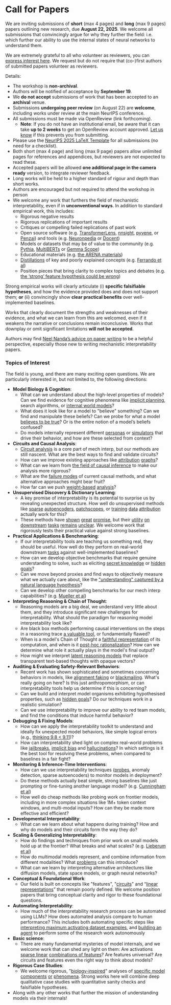 # Call for Papers
We are inviting submissions of **short** (max 4 pages) and **long** (max 9 pages) papers outlining new research, due **August 22, 2025**. We welcome all submissions that convincingly argue for why they further the field: i.e. which further our ability to use the internal states of neural networks to understand them. 

We are extremely grateful to all who volunteer as reviewers, you can [express interest here](https://www.google.com/url?q=https://docs.google.com/forms/d/e/1FAIpQLSdiw1SJllzoTz_nqzDTzTOGb9DV3W_truQyh-WvYj_QGIi7Mg/viewform?usp%3Ddialog&sa=D&source=editors&ust=1752716051120123&usg=AOvVaw0ffYkKauciLtwE1YKx7emG). We request but do not require that (co-)first authors of submitted papers volunteer as reviewers. 

Details: 
* The workshop is **non-archival**.
* Authors will be notified of acceptance by **September 19**.
* We **do not accept** submissions of work that has been accepted to an **archival** venue.
* Submissions **undergoing peer review** (on August 22) are **welcome**, including works under review at the main NeurIPS conference.
* All submissions must be made via OpenReview (link forthcoming).
  * **Note**: If you do not have an institutional email, be aware that it can take **up to 2 weeks** to get an OpenReview account approved. [Let us know](mailto:neurips2025@mechinterpworkshop.com) if this prevents you from submitting.
* Please use the [NeurIPS 2025 LaTeX Template](https://www.google.com/url?q=https://media.neurips.cc/Conferences/NeurIPS2025/Styles.zip&sa=D&source=editors&ust=1752716051121640&usg=AOvVaw2ke3g3-hIDGSCTS1PokuAC) for all submissions (no need for a checklist).
* Both short (max 4 page) and long (max 9 page) papers allow unlimited pages for references and appendices, but reviewers are not expected to read these.
* Accepted papers will be allowed **one additional page in the camera ready** version, to integrate reviewer feedback.
* Long works will be held to a higher standard of rigour and depth than short works.
* Authors are encouraged but not required to attend the workshop in person
* We welcome any work that furthers the field of mechanistic interpretability, even if in **unconventional ways**. In addition to standard empirical work, this includes:
  * Rigorous negative results
  * Rigorous replications of important results
  * Critiques or compelling failed replications of past work
  * Open source software (e.g. [TransformerLens](https://www.google.com/url?q=https://github.com/neelnanda-io/TransformerLens&sa=D&source=editors&ust=1752716051122796&usg=AOvVaw3HsopK6PDcrowFoyMq3HTN), [nnsight](https://www.google.com/url?q=https://github.com/ndif-team/nnsight&sa=D&source=editors&ust=1752716051122873&usg=AOvVaw1lVLJtqcdMku_NlSkSvh-3), [pyvene](https://www.google.com/url?q=https://github.com/stanfordnlp/pyvene/tree/main/pyvene/models/mlp&sa=D&source=editors&ust=1752716051122959&usg=AOvVaw12SVe5firTnGbvyvtbE9rL), or [Penzai](https://www.google.com/url?q=https://github.com/google-deepmind/penzai&sa=D&source=editors&ust=1752716051123043&usg=AOvVaw3uRQDj534UE8-pzqRftRhz)) and tools (e.g. [Neuronpedia](https://www.google.com/url?q=http://neuronpedia.org&sa=D&source=editors&ust=1752716051123130&usg=AOvVaw2NutErpA2YWwTA3dFDDIIx) or [Docent](https://www.google.com/url?q=https://transluce.org/introducing-docent&sa=D&source=editors&ust=1752716051123208&usg=AOvVaw22amlMeGruRIFdGUhn1ewS))
  * Models or datasets that may be of value to the community (e.g. [Pythia](https://www.google.com/url?q=https://arxiv.org/abs/2304.01373&sa=D&source=editors&ust=1752716051123356&usg=AOvVaw2PKpqFuoHXV_wRY2bOcLIB), [MultiBERTs](https://www.google.com/url?q=https://arxiv.org/abs/2106.16163&sa=D&source=editors&ust=1752716051123432&usg=AOvVaw3bsEAHjMiFWRNL2wTqiz5G) or [Gemma Scope](https://www.google.com/url?q=https://arxiv.org/abs/2408.05147&sa=D&source=editors&ust=1752716051123503&usg=AOvVaw35-Fp7nQKzDWd2OHeqczbn))
  * Educational materials (e.g. [the ARENA materials](https://www.google.com/url?q=https://arena3-chapter1-transformer-interp.streamlit.app/&sa=D&source=editors&ust=1752716051123657&usg=AOvVaw309LoOj1vIUwLcRktTfXM4))
  * [Distillations](https://www.google.com/url?q=https://distill.pub/2017/research-debt/&sa=D&source=editors&ust=1752716051123762&usg=AOvVaw3FXOpEcRhukbDFVL8SbpS0) of key and poorly explained concepts (e.g. [Ferrando et al](https://www.google.com/url?q=https://arxiv.org/abs/2405.00208&sa=D&source=editors&ust=1752716051123921&usg=AOvVaw3knAlq6__11-pbZTZe326f))
  * Position pieces that bring clarity to complex topics and debates (e.g. [the ‘strong’ feature hypothesis could be wrong](https://www.google.com/url?q=https://www.alignmentforum.org/posts/tojtPCCRpKLSHBdpn/the-strong-feature-hypothesis-could-be-wrong&sa=D&source=editors&ust=1752716051124155&usg=AOvVaw1tull4wRrWRzX5SHbYujpM))

Strong empirical works will clearly articulate (i) **specific falsifiable hypotheses**, and how the evidence provided does and does not support them; **or** (ii) convincingly show **clear practical benefits** over well-implemented baselines. 

Works that clearly document the strengths and weaknesses of their evidence, and what we can learn from this are welcomed, even if it weakens the narrative or conclusions remain inconclusive. Works that downplay or omit significant limitations **will not be accepted**. 

Authors may find [Neel Nanda’s advice on paper writing](https://www.google.com/url?q=https://www.alignmentforum.org/posts/eJGptPbbFPZGLpjsp/highly-opinionated-advice-on-how-to-write-ml-papers&sa=D&source=editors&ust=1752716051125073&usg=AOvVaw0x3J_mOL-bHrh-ASUI-EuS) to be a helpful perspective, especially those new to writing mechanistic interpretability papers. 
### Topics of Interest
The field is young, and there are many exciting open questions. We are particularly interested in, but not limited to, the following directions: 
* **Model Biology & Cognition**:
  * What can we understand about the high-level properties of models? Can we find evidence for cognitive phenomena like [implicit planning](https://www.google.com/url?q=https://transformer-circuits.pub/2025/attribution-graphs/biology.html%23dives-poems&sa=D&source=editors&ust=1752716051125675&usg=AOvVaw2j8gkiXcVRogKXV0irPgBD), search algorithms, or [internal world models](https://www.google.com/url?q=https://arxiv.org/abs/2210.13382&sa=D&source=editors&ust=1752716051125775&usg=AOvVaw3XYgcyi-xcIGyFeNix6mbL)?
  * What does it look like for a model to "believe" something? Can we find and manipulate these beliefs? Can we probe for what a model [believes to be true](https://www.google.com/url?q=https://arxiv.org/abs/2310.06824&sa=D&source=editors&ust=1752716051126014&usg=AOvVaw1jKgyjuo8gHz5w3VVYMkcL)? Or is the entire notion of a model’s beliefs confused?
  * Do models internally represent different [personas](https://www.google.com/url?q=https://arxiv.org/abs/2406.12094&sa=D&source=editors&ust=1752716051126229&usg=AOvVaw1pajmpHQ_Oturue1WIUTzR) or [simulators](https://www.google.com/url?q=https://www.nature.com/articles/s41586-023-06647-8&sa=D&source=editors&ust=1752716051126314&usg=AOvVaw1TxE4ZRGQjJTI_zd9LcZjj) that drive their behavior, and how are these selected from context?
* **Circuits and Causal Analysis**:
  * [Circuit analysis](https://www.google.com/url?q=https://distill.pub/2020/circuits/zoom-in/&sa=D&source=editors&ust=1752716051126549&usg=AOvVaw3nHvNeavFRL0vjsGVbk-SE) is a core part of mech interp, but our methods are still nascent. What are the best ways to find and validate circuits?
  * How can we improve existing approaches like [attribution](https://www.google.com/url?q=https://arxiv.org/abs/2406.11944&sa=D&source=editors&ust=1752716051126832&usg=AOvVaw3pzeCoOZ38wmpkzaXTprlT) [graphs](https://www.google.com/url?q=https://transformer-circuits.pub/2025/attribution-graphs/methods.html&sa=D&source=editors&ust=1752716051126923&usg=AOvVaw0cjVr6bVM3__8AxnIRZmyP)?
  * What can we learn from [the field of causal inference](https://www.google.com/url?q=https://arxiv.org/abs/2407.04690&sa=D&source=editors&ust=1752716051127067&usg=AOvVaw3Vf2i4Piu6aD4jsxDhJdeW) to make our analysis more rigorous?
  * What are the [failure modes](https://www.google.com/url?q=https://arxiv.org/abs/2307.15771&sa=D&source=editors&ust=1752716051127205&usg=AOvVaw15CBuo1eEdX2lngGc7buw1) of current causal methods, and what alternative approaches might bear fruit?
  * How far can we push [weight-based](https://www.google.com/url?q=https://arxiv.org/abs/2301.05217&sa=D&source=editors&ust=1752716051127412&usg=AOvVaw0_jgCXoOtBXoDpGSG9lrCZ) [analysis](https://www.google.com/url?q=https://arxiv.org/abs/2410.08417&sa=D&source=editors&ust=1752716051127480&usg=AOvVaw1Z3PPxc9iM7jab9w1JWZeE)?
* **Unsupervised Discovery & Dictionary Learning**:
  * A key promise of interpretability is its potential to surprise us by revealing unexpected structure. How well do unsupervised methods like [sparse](https://www.google.com/url?q=https://arxiv.org/abs/2103.15949&sa=D&source=editors&ust=1752716051127808&usg=AOvVaw0LtU8Tt8BH8GDsdDb3LtID) [autoencoders](https://www.google.com/url?q=https://transformer-circuits.pub/2023/monosemantic-features&sa=D&source=editors&ust=1752716051127891&usg=AOvVaw0r9lDKtEW0lCJbAx8gMAWP), [patch](https://www.google.com/url?q=https://arxiv.org/abs/2401.06102&sa=D&source=editors&ust=1752716051127953&usg=AOvVaw01eE50HInD7OCPlftFCGUi)[scopes](https://www.google.com/url?q=https://arxiv.org/abs/2403.10949v2&sa=D&source=editors&ust=1752716051127999&usg=AOvVaw2kLj-xGX-On0jPucUSh9Qb), or [training](https://www.google.com/url?q=https://proceedings.mlr.press/v70/koh17a?ref%3Dhttps://githubhelp.com&sa=D&source=editors&ust=1752716051128087&usg=AOvVaw0YKtZs6bR-HdU-zGrKx9yv) [data](https://www.google.com/url?q=https://arxiv.org/abs/2308.03296&sa=D&source=editors&ust=1752716051128150&usg=AOvVaw2DEeRFisIoE3sggYkLw4JV) [attribution](https://www.google.com/url?q=https://arxiv.org/abs/2205.11482&sa=D&source=editors&ust=1752716051128215&usg=AOvVaw1AAD4yNUERVgwYTIaJWjjo) actually work for this?
  * These methods have [shown](https://www.google.com/url?q=https://transformer-circuits.pub/2024/scaling-monosemanticity/index.html&sa=D&source=editors&ust=1752716051128369&usg=AOvVaw04RJM580ZC_X8pSmgnvh4d) [great](https://www.google.com/url?q=https://transformer-circuits.pub/2025/attribution-graphs/biology.html&sa=D&source=editors&ust=1752716051128454&usg=AOvVaw3PZsEn6endliMoDUKOwedn) [promise](https://www.google.com/url?q=https://arxiv.org/abs/2503.10965&sa=D&source=editors&ust=1752716051128516&usg=AOvVaw2cUR-mkcvuADtOsN6as3Ce), but their [utility](https://www.google.com/url?q=https://arxiv.org/abs/2502.16681&sa=D&source=editors&ust=1752716051128588&usg=AOvVaw2e6GGIuqZeVfjNavwF_s6G) [on](https://www.google.com/url?q=https://www.tilderesearch.com/blog/sieve&sa=D&source=editors&ust=1752716051128650&usg=AOvVaw1piw4nKyN6JGaVRqIM9mp_) [downstream](https://www.google.com/url?q=https://arxiv.org/abs/2501.17148&sa=D&source=editors&ust=1752716051128717&usg=AOvVaw0sJo6HfJ0IB9fJCFqZPuPR) [tasks](https://www.google.com/url?q=https://transformer-circuits.pub/2024/features-as-classifiers/index.html&sa=D&source=editors&ust=1752716051128809&usg=AOvVaw3DZg_myDy11g3NR1pr44nE) [remains](https://www.google.com/url?q=https://arxiv.org/abs/2502.04382&sa=D&source=editors&ust=1752716051128874&usg=AOvVaw0KnvMXvNKbcYmxz2dlhtBM) [unclear](https://www.google.com/url?q=https://www.alignmentforum.org/posts/4uXCAJNuPKtKBsi28/negative-results-for-saes-on-downstream-tasks&sa=D&source=editors&ust=1752716051128970&usg=AOvVaw2fUWhPjnpaTXmwVIhDLi4w). We welcome work that rigorously tests their practical value against strong baselines.
* **Practical Applications & Benchmarking**:
  * If our interpretability tools are teaching us something real, they should be useful. How well do they perform on real-world downstream [tasks](https://www.google.com/url?q=https://www.lesswrong.com/posts/wGRnzCFcowRCrpX4Y/downstream-applications-as-validation-of-interpretability&sa=D&source=editors&ust=1752716051129386&usg=AOvVaw196PpcyDrJrRkJ6_0svq6V) against well-implemented baselines?
  * How can we develop objective benchmarks that require genuine understanding to solve, such as eliciting [secret knowledge](https://www.google.com/url?q=https://arxiv.org/abs/2505.14352&sa=D&source=editors&ust=1752716051129604&usg=AOvVaw0apQx2m0ZTvjwwGNaVG0-9) or [hidden goals](https://www.google.com/url?q=https://arxiv.org/abs/2503.10965&sa=D&source=editors&ust=1752716051129678&usg=AOvVaw0y1pQJkTrZqKCWJ11U_eIA)?
  * Can we move beyond proxies and find ways to objectively measure what we actually care about, like the ["understanding" captured by a natural language hypothesis](https://www.google.com/url?q=https://arxiv.org/abs/2502.04382&sa=D&source=editors&ust=1752716051129902&usg=AOvVaw3ilxowCcfocRcoeYYd7S72)?
  * Can we develop other compelling benchmarks for our mech interp capabilities? (e.g. [Mueller et al](https://www.google.com/url?q=https://arxiv.org/abs/2504.13151&sa=D&source=editors&ust=1752716051130064&usg=AOvVaw3aRGzeWL3Fe_6Co5Tr8sLt))
* **Interpreting Reasoning & Chain of Thought**:
  * Reasoning models are a big deal, we understand very little about them, and they introduce significant new challenges for interpretability. What should the paradigm for reasoning model interpretability look like?
  * Are black box methods performing causal interventions on the steps in a reasoning trace [a valuable tool](https://www.google.com/url?q=https://arxiv.org/abs/2506.19143&sa=D&source=editors&ust=1752716051130528&usg=AOvVaw38qhTSNF8Ykcl4rM9geFgn), or fundamentally flawed?
  * When is a model's Chain of Thought a [faithful representation](https://www.google.com/url?q=https://arxiv.org/abs/2305.04388&sa=D&source=editors&ust=1752716051130705&usg=AOvVaw2RrjnNSHqjjbYI5b4TAKYC) of its computation, and when is it [post-hoc rationalization](https://www.google.com/url?q=https://arxiv.org/abs/2503.08679&sa=D&source=editors&ust=1752716051130826&usg=AOvVaw1UzHDiKEUCyi-8R9dQLU4k)? How can we determine what role it actually plays in the model's final output?
  * How might we interpret [latent reasoning models](https://www.google.com/url?q=https://arxiv.org/abs/2412.06769&sa=D&source=editors&ust=1752716051131026&usg=AOvVaw1YMHX-ilP9QtCCR8G71hUc) that replace transparent text-based thoughts with opaque vectors?
* **Auditing & Evaluating Safety-Relevant Behaviors**:
  * Recent work has shown sophisticated and sometimes concerning behaviors in models, like [alignment faking](https://www.google.com/url?q=https://arxiv.org/abs/2412.14093&sa=D&source=editors&ust=1752716051131362&usg=AOvVaw0DkXVZN2ikpq1Md275zTIp) or [blackmailing](https://www.google.com/url?q=https://www.anthropic.com/research/agentic-misalignment&sa=D&source=editors&ust=1752716051131445&usg=AOvVaw3DduqAcqktoCQB3Gn9AShh). What's really going on here? Is this just anthropomorphism, or can interpretability tools help us determine if this is concerning?
  * Can we build and interpret model organisms exhibiting hypothesised properties, such as [hidden goals](https://www.google.com/url?q=https://arxiv.org/abs/2503.10965&sa=D&source=editors&ust=1752716051131724&usg=AOvVaw3-T1erLUre4Yryv4FMuqOl)? Do our techniques work in a realistic simulation?
  * Can we use interpretability to improve our ability to red team models, and find the conditions that induce harmful behavior?
* **Debugging & Fixing Models**:
  * How can we apply the interpretability toolkit to understand and ideally fix unexpected model behaviors, like simple logical errors (e.g., [thinking 9.8 < 9.11](https://www.google.com/url?q=https://transluce.org/observability-interface&sa=D&source=editors&ust=1752716051132226&usg=AOvVaw3P4CqgBTUKobMccIAdXLP7))?
  * How can interpretability shed light on complex real-world problems like [jailbreaks](https://www.google.com/url?q=https://transformer-circuits.pub/2025/attribution-graphs/biology.html%23dives-jailbreak&sa=D&source=editors&ust=1752716051132409&usg=AOvVaw3ee1ZFiLFWoVXO_dF5Jy-3), [implicit bias](https://www.google.com/url?q=https://arxiv.org/abs/2506.10922&sa=D&source=editors&ust=1752716051132481&usg=AOvVaw0v237xYZXtlrgx9PlFYLDE) and [hallucinations](https://www.google.com/url?q=https://arxiv.org/abs/2411.14257&sa=D&source=editors&ust=1752716051132550&usg=AOvVaw3YmOSZSv7muvkiZGqKVSdK)? In which settings is it the best tool for resolving these problems, when compared to baselines in a fair fight?
* **Monitoring & Inference-Time Interventions**:
  * How can we use interpretability techniques ([probes](https://www.google.com/url?q=https://arxiv.org/abs/2102.12452&sa=D&source=editors&ust=1752716051132910&usg=AOvVaw1IIn1-XQn2vdkhMck_8JK7), anomaly detection, sparse autoencoders) to monitor models in deployment?
  * Do these methods actually beat simple, strong baselines like just prompting or fine-tuning another language model? (e.g. [Cunningham et al](https://www.google.com/url?q=https://alignment.anthropic.com/2025/cheap-monitors/&sa=D&source=editors&ust=1752716051133179&usg=AOvVaw27TdR7468zmM6qn7CppYQU))
  * How well do cheap methods like probing work on frontier models, including in more complex situations like 1M+ token context windows, and multi-modal inputs? How can they be made more effective and efficient?
* **Developmental Interpretability**:
  * What can we learn about what happens during training? How and why do models and their circuits form the way they do?
* **Scaling & Generalizing Interpretability**:
  * How do findings and techniques from prior work on small models hold up at the frontier? What breaks and what scales? (e.g. [Lieberum et al](https://www.google.com/url?q=https://arxiv.org/abs/2307.09458&sa=D&source=editors&ust=1752716051133905&usg=AOvVaw2m5rrbuZ0P9ywIrxwMq7N0))
  * How do multimodal models represent, and combine information from different modalities? What [problems](https://www.google.com/url?q=https://openreview.net/pdf?id%3DVUhRdZp8ke&sa=D&source=editors&ust=1752716051134100&usg=AOvVaw0Rn3OlupkEpVAjvJ705bDp) can this introduce?
  * What can we learn by interpreting alternative architectures like diffusion models, state space models, or graph neural networks?
* **Conceptual & Foundational Work**:
  * Our field is built on concepts like "features", "[circuits](https://www.google.com/url?q=https://distill.pub/2020/circuits/zoom-in/&sa=D&source=editors&ust=1752716051134488&usg=AOvVaw2H2Kkuqd7zZBjx1KbuZ61G)" and “[linear representations](https://www.google.com/url?q=https://transformer-circuits.pub/2024/july-update/index.html%23linear-representations&sa=D&source=editors&ust=1752716051134596&usg=AOvVaw2U2mnfJhYEJtzfNbfeMm1h)” that remain poorly defined. We welcome position papers that bring conceptual clarity and rigor to these foundational questions.
* **Automating Interpretability**:
  * How much of the interpretability research process can be automated using LLMs? How does automated analysis compare to human performance? This includes both automating specific steps like [interpreting maximum activating dataset examples](https://www.google.com/url?q=https://openaipublic.blob.core.windows.net/neuron-explainer/paper/index.html&sa=D&source=editors&ust=1752716051135099&usg=AOvVaw01HxGIZZxI6ewyJsComdBM), and [building an agent](https://www.google.com/url?q=https://arxiv.org/abs/2404.14394&sa=D&source=editors&ust=1752716051135181&usg=AOvVaw04rwUxVPbQX4hTN4OBYRC-) to perform some of the research work autonomously
* **Basic science**:
  * There are many fundamental mysteries of model internals, and we welcome work that can shed any light on them: Are activations [sparse linear](https://www.google.com/url?q=https://arxiv.org/abs/1601.03764&sa=D&source=editors&ust=1752716051135493&usg=AOvVaw3oBOFyv7SOjY7CAzYyJm5t) [combinations of features](https://www.google.com/url?q=https://transformer-circuits.pub/2022/toy_model/index.html&sa=D&source=editors&ust=1752716051135580&usg=AOvVaw0ln9YZIYojGLEoH2qCUDMu)? Are features universal? Are circuits and features even the right way to think about models?
* **Rigorous Case Studies**:
  * We welcome rigorous, "[biology-inspired](https://www.google.com/url?q=https://distill.pub/2020/circuits/curve-circuits/&sa=D&source=editors&ust=1752716051135896&usg=AOvVaw12K1W9W0Inylgb7fUwWoea)" analyses of [specific model](https://www.google.com/url?q=https://arxiv.org/abs/2310.04625&sa=D&source=editors&ust=1752716051135980&usg=AOvVaw0sFHotQJq91C7SrNNhPFmT) [components](https://www.google.com/url?q=https://transformer-circuits.pub/2024/scaling-monosemanticity/index.html&sa=D&source=editors&ust=1752716051136064&usg=AOvVaw2mByNRfY1JG4AsGV-1cJKA) [or](https://www.google.com/url?q=https://arxiv.org/abs/2305.01610&sa=D&source=editors&ust=1752716051136119&usg=AOvVaw3YafBKY5PoS8UwpywotPqK) [phenomena](https://www.google.com/url?q=https://arxiv.org/abs/2306.09346&sa=D&source=editors&ust=1752716051136181&usg=AOvVaw2gXC3fJzoi4iVZkIAlMUQz). Strong works here will combine deep qualitative case studies with quantitative sanity checks and falsifiable hypotheses.
* Along with any other works that further the mission of understanding models via their internals!